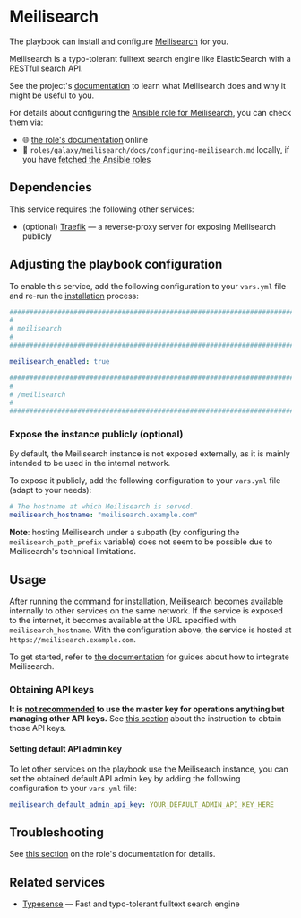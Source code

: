 <!--
SPDX-FileCopyrightText: 2020 - 2024 MDAD project contributors
SPDX-FileCopyrightText: 2020 - 2024 Slavi Pantaleev
SPDX-FileCopyrightText: 2020 Aaron Raimist
SPDX-FileCopyrightText: 2020 Chris van Dijk
SPDX-FileCopyrightText: 2020 Dominik Zajac
SPDX-FileCopyrightText: 2020 Mickaël Cornière
SPDX-FileCopyrightText: 2022 François Darveau
SPDX-FileCopyrightText: 2022 Julian Foad
SPDX-FileCopyrightText: 2022 Warren Bailey
SPDX-FileCopyrightText: 2023 Antonis Christofides
SPDX-FileCopyrightText: 2023 Felix Stupp
SPDX-FileCopyrightText: 2023 Julian-Samuel Gebühr
SPDX-FileCopyrightText: 2023 Pierre 'McFly' Marty
SPDX-FileCopyrightText: 2024 Tiz
SPDX-FileCopyrightText: 2024 - 2025 Suguru Hirahara

SPDX-License-Identifier: AGPL-3.0-or-later
-->

# Meilisearch

The playbook can install and configure [Meilisearch](https://www.meilisearch.com) for you.

Meilisearch is a typo-tolerant fulltext search engine like ElasticSearch with a RESTful search API.

See the project's [documentation](https://www.meilisearch.com/docs/learn/self_hosted/getting_started_with_self_hosted_meilisearch) to learn what Meilisearch does and why it might be useful to you.

For details about configuring the [Ansible role for Meilisearch](https://github.com/mother-of-all-self-hosting/ansible-role-meilisearch), you can check them via:
- 🌐 [the role's documentation](https://github.com/mother-of-all-self-hosting/ansible-role-meilisearch/blob/main/docs/configuring-meilisearch.md) online
- 📁 `roles/galaxy/meilisearch/docs/configuring-meilisearch.md` locally, if you have [fetched the Ansible roles](../installing.md)

## Dependencies

This service requires the following other services:

- (optional) [Traefik](traefik.md) — a reverse-proxy server for exposing Meilisearch publicly

## Adjusting the playbook configuration

To enable this service, add the following configuration to your `vars.yml` file and re-run the [installation](../installing.md) process:

```yaml
########################################################################
#                                                                      #
# meilisearch                                                          #
#                                                                      #
########################################################################

meilisearch_enabled: true

########################################################################
#                                                                      #
# /meilisearch                                                         #
#                                                                      #
########################################################################
```

### Expose the instance publicly (optional)

By default, the Meilisearch instance is not exposed externally, as it is mainly intended to be used in the internal network.

To expose it publicly, add the following configuration to your `vars.yml` file (adapt to your needs):

```yaml
# The hostname at which Meilisearch is served.
meilisearch_hostname: "meilisearch.example.com"
```

**Note**: hosting Meilisearch under a subpath (by configuring the `meilisearch_path_prefix` variable) does not seem to be possible due to Meilisearch's technical limitations.

## Usage

After running the command for installation, Meilisearch becomes available internally to other services on the same network. If the service is exposed to the internet, it becomes available at the URL specified with `meilisearch_hostname`. With the configuration above, the service is hosted at `https://meilisearch.example.com`.

To get started, refer to [the documentation](https://www.meilisearch.com/docs/learn/getting_started/what_is_meilisearch) for guides about how to integrate Meilisearch.

### Obtaining API keys

**It is [not recommended](https://www.meilisearch.com/docs/learn/security/basic_security) to use the master key for operations anything but managing other API keys.** See [this section](https://github.com/mother-of-all-self-hosting/ansible-role-meilisearch/blob/main/docs/configuring-meilisearch.md#obtaining-api-keys) about the instruction to obtain those API keys.

#### Setting default API admin key

To let other services on the playbook use the Meilisearch instance, you can set the obtained default API admin key by adding the following configuration to your `vars.yml` file:

```yaml
meilisearch_default_admin_api_key: YOUR_DEFAULT_ADMIN_API_KEY_HERE
```

## Troubleshooting

See [this section](https://github.com/mother-of-all-self-hosting/ansible-role-meilisearch/blob/main/docs/configuring-meilisearch.md#troubleshooting) on the role's documentation for details.

## Related services

- [Typesense](typesense.md) — Fast and typo-tolerant fulltext search engine
